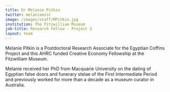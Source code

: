```yaml
---
title: Dr Melanie Pitkin
twitter: melaniemisr
image: /images/staff/MPitkin.jpg
institution: The Fitzwilliam Museum
job-title: Research Fellow - Project 2
layout: team
---
```

Melanie Pitkin is a Postdoctoral Research Associate for the Egyptian Coffins
Project and this AHRC funded Creative Economy Fellowship at the Fitzwilliam Museum.

Melanie received her PhD from Macquarie University on the dating of Egyptian false
doors and funerary stelae of the First Intermediate Period and previously worked
for more than a decade as a museum curator in Australia.
